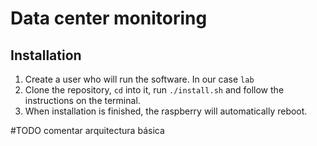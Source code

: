 # Data center monitoring

## Installation
1. Create a user who will run the software. In our case `lab`
2. Clone the repository, `cd` into it, run `./install.sh` and follow the instructions on the terminal.
3. When installation is finished, the raspberry will automatically reboot.

#TODO comentar arquitectura básica